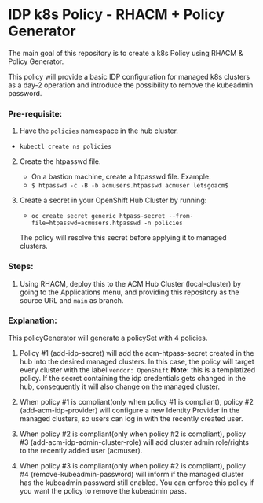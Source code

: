 # IDP k8s Policy - RHACM + Policy Generator

The main goal of this repository is to create a k8s Policy using RHACM & Policy Generator.

This policy will provide a basic IDP configuration for managed k8s clusters as a day-2 operation and introduce the possibility to remove the kubeadmin password.

### Pre-requisite:

1. Have the ```policies``` namespace in the hub cluster.

- ```kubectl create ns policies```

2. Create the htpasswd file. 

    - On a bastion machine, create a htpasswd file. Example: 
    - ```$ htpasswd -c -B -b acmusers.htpasswd acmuser letsgoacm$```

3. Create a secret in your OpenShift Hub Cluster by running:

    - ```oc create secret generic htpass-secret --from-file=htpasswd=acmusers.htpasswd -n policies```
    
    The policy will resolve this secret before applying it to managed clusters.


### Steps:

1. Using RHACM, deploy this to the ACM Hub Cluster (local-cluster) by going to the Applications menu, and providing this repository as the source URL and ```main``` as branch.

### Explanation:
 
This policyGenerator will generate a policySet with 4 policies.

1. Policy #1 (add-idp-secret) will add the acm-htpass-secret created in the hub into the desired managed clusters. In this case, the policy will target every cluster with the label ```vendor: OpenShift```
**Note:** this is a templatized policy. If the secret containing the idp credentials gets changed in the hub, consequently it will also change on the managed cluster.
 
2. When policy #1 is compliant(only when policy #1 is compliant), policy #2 (add-acm-idp-provider) will configure a new Identity Provider in the managed clusters, so users can log in with the recently created user.

3. When policy #2 is compliant(only when policy #2 is compliant), policy #3 (add-acm-idp-admin-cluster-role) will add cluster admin role/rights to the recently added user (acmuser).

4. When policy #3 is compliant(only when policy #2 is compliant), policy #4 (remove-kubeadmin-password) will inform if the managed cluster has the kubeadmin password still enabled. You can enforce this policy if you want the policy to remove the kubeadmin pass.

